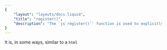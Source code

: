 ```yaml
---
{
	"layout": "layouts/docs.liquid",
	"title": "register()",
	"description": "The `js`register()`` function is used to explicitly load Yozo component files by their URL."
}
---
```


It is, in some ways, similar to a `html`<script src="…">`` or `html`<link href="…">`` for JavaScript and CSS respectively.

## Syntax

```js
register(url);
```

### Parameters

`arg`url``
: A string or `js`URL`` object to a Yozo component file.

### Return value

A `js`Promise`` that resolves whenever the component is defined, akin to `js`customElements.whenDefined(…)``. When the component file contains syntactical errors, the return value is a rejected promise; otherwise, the registration will succeed. If the URL provided was already provided previously, `js`register()`` immediately resolves (regardless of whether or not the first registration succeeded).

## Examples

### Readability

For better readability, it is advised not to destructure the `js`register()`` function, instead using the full `js`window.yozo.`` prefix, like so:

```js
window.yozo.register('/path/to/component.yz');
```

Additionally, while component files "import" (i.e. implicitly destructure) Yozo's functionality by default, this is not the case for the `js`register()`` function specifically. In practice, this means the prefix (or explicit destructuring) is necessary in all contexts.

### Error handling

There are a few ways errors might occur during component registration. They are caused by syntactical errors in the component definition, including malformed HTML, invalid JavaScript, or a missing [`<title>`](/docs/components/title/) element. If an error is thrown, no custom element is defined, and the promise returned by `js`register()`` is rejected. For example, let's say we have a component file as follows:

```yz
<title>uh-oh</title>
<script>
this is not JavaScript, it's a syntax error!
</script>
```

The above creates an invalid block of JavaScript, which simply cannot be parsed. Thus, if we attempt to register the above, the registration will fail, resulting in a rejected promise that we can catch:

```js
try {
	await window.yozo.register('/components/uh-oh.yz');
} catch (error) {
	console.log(error.message); // "unexpected token"
}
```

We might also verify using `js`customElements.get(…)`` (which is a native web components API) that the element was not defined. For defined elements, it returns the constructor for the registered custom element, and it returns `js`undefined`` otherwise:

```js
console.log(customElements.get('uh-oh')); // undefined
```

## See also

- [components](/docs/components/)
